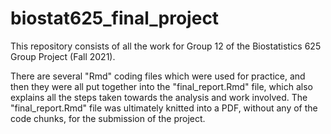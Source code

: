 # biostat625_final_project

This repository consists of all the work for Group 12 of the Biostatistics 625 Group Project (Fall 2021).

There are several "Rmd" coding files which were used for practice, and then they were all put together into the "final_report.Rmd" file, which also explains all the steps taken towards the analysis and work involved. The "final_report.Rmd" file was ultimately knitted into a PDF, without any of the code chunks, for the submission of the project.
